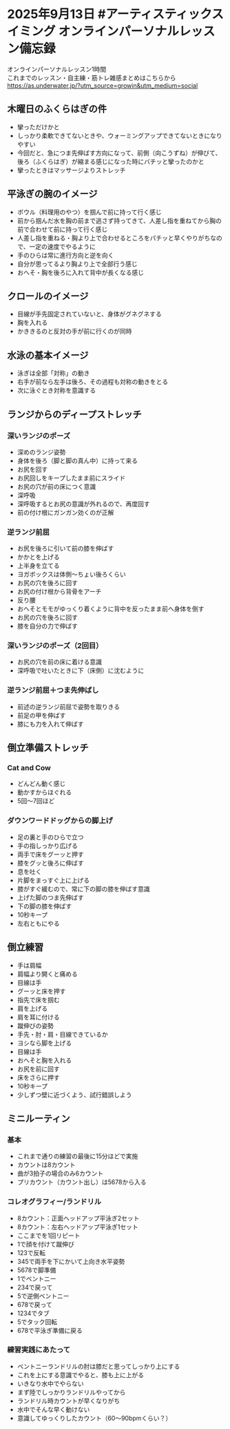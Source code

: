 # 2025年9月13日 #アーティスティックスイミング オンラインパーソナルレッスン備忘録
オンラインパーソナルレッスン1時間  
これまでのレッスン・自主練・筋トレ雑感まとめはこちらから  
https://as.underwater.jp/?utm_source=growin&utm_medium=social  
## 木曜日のふくらはぎの件
- 攣っただけかと
- しっかり柔軟できてないときや、ウォーミングアップできてないときになりやすい
- 今回だと、急につま先伸ばす方向になって、前側（向こうずね）が伸びて、後ろ（ふくらはぎ）が縮まる感じになった時にバチッと攣ったのかと
- 攣ったときはマッサージよりストレッチ
## 平泳ぎの腕のイメージ
- ボウル（料理用のやつ）を掴んで前に持って行く感じ
- 前から掴んだ水を胸の前まで逃さず持ってきて、人差し指を重ねてから胸の前で合わせて前に持って行く感じ
- 人差し指を重ねる・胸より上で合わせるところをパチッと早くやりがちなので、一定の速度でやるように
- 手のひらは常に進行方向と逆を向く
- 自分が思ってるより胸より上で全部行う感じ
- おへそ・胸を後ろに入れて背中が長くなる感じ
## クロールのイメージ
- 目線が手先固定されていないと、身体がグネグネする
- 胸を入れる
- かききるのと反対の手が前に行くのが同時
## 水泳の基本イメージ
- 泳ぎは全部「対称」の動き
- 右手が前なら左手は後ろ、その過程も対称の動きをとる
- 次に泳ぐとき対称を意識する
## ランジからのディープストレッチ
### 深いランジのポーズ
- 深めのランジ姿勢
- 身体を後ろ（脚と脚の真ん中）に持って来る
- お尻を回す
- お尻回しをキープしたまま前にスライド
- お尻の穴が前の床につく意識
- 深呼吸
- 深呼吸するとお尻の意識が外れるので、再度回す
- 前の付け根にガンガン効くのが正解
### 逆ランジ前屈
- お尻を後ろに引いて前の膝を伸ばす
- かかとを上げる
- 上半身を立てる
- ヨガボックスは体側～ちょい後ろくらい
- お尻の穴を後ろに回す
- お尻の付け根から背骨をアーチ
- 反り腰
- おへそとモモがゆっくり着くように背中を反ったまま前へ身体を倒す
- お尻の穴を後ろに回す
- 膝を自分の力で伸ばす
### 深いランジのポーズ（2回目）
- お尻の穴を前の床に着ける意識
- 深呼吸で吐いたときに下（床側）に沈むように
### 逆ランジ前屈＋つま先伸ばし
- 前述の逆ランジ前屈で姿勢を取りきる
- 前足の甲を伸ばす
- 膝にも力を入れて伸ばす
## 倒立準備ストレッチ
### Cat and Cow
- どんどん動く感じ
- 動かすからほぐれる
- 5回～7回ほど
### ダウンワードドッグからの脚上げ
- 足の裏と手のひらで立つ
- 手の指しっかり広げる
- 両手で床をグーッと押す
- 膝をグッと後ろに伸ばす
- 息を吐く
- 片脚をまっすぐ上に上げる
- 膝がすぐ緩むので、常に下の脚の膝を伸ばす意識
- 上げた脚のつま先伸ばす
- 下の脚の膝を伸ばす
- 10秒キープ
- 左右ともにやる
## 倒立練習
- 手は肩幅
- 肩幅より開くと痛める
- 目線は手
- グーッと床を押す
- 指先で床を掴む
- 肩を上げる
- 肩を耳に付ける
- 蹴伸びの姿勢
- 手先・肘・肩・目線できているか
- ヨシなら脚を上げる
- 目線は手
- おへそと胸を入れる
- お尻を前に回す
- 床をさらに押す
- 10秒キープ
- 少しずつ壁に近づくよう、試行錯誤しよう
## ミニルーティン
### 基本
- これまで通りの練習の最後に15分ほどで実施
- カウントは8カウント
- 曲が3拍子の場合のみ6カウント
- プリカウント（カウント出し）は5678から入る
### コレオグラフィー/ランドリル
- 8カウント：正面ヘッドアップ平泳ぎ2セット
- 8カウント：左右ヘッドアップ平泳ぎ1セット
- ここまでを1回リピート
- 1で顔を付けて蹴伸び
- 123で反転
- 345で両手を下にかいて上向き水平姿勢
- 5678で脚準備
- 1でベントニー
- 234で戻って
- 5で逆側ベントニー
- 678で戻って
- 1234でタブ
- 5でタック回転
- 678で平泳ぎ準備に戻る
### 練習実践にあたって
- ベントニーランドリルの肘は膝だと思ってしっかり上にする
- これを上にする意識でやると、膝も上に上がる
- いきなり水中でやらない
- まず陸でしっかりランドリルやってから
- ランドリル時カウントが早くなりがち
- 水中でそんな早く動けない
- 意識してゆっくりしたカウント（60～90bpmくらい？）